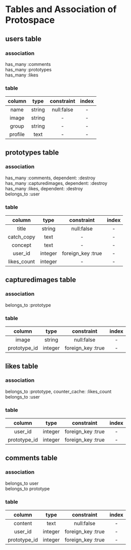 # Tables and Association of Protospace

## users table
### association
has_many :comments  
has_many :prototypes  
has_many :likes  

### table
|column|type|constraint|index|
|:---:|:---:|:---:|:---:|
|name|string|null:false|-|
|image|string|-|-|
|group|string|-|-|
|profile|text|-|-|

## prototypes table
### association
has_many :comments, dependent: :destroy  
has_many :capturedimages, dependent: :destroy  
has_many :likes, dependent: :destroy  
belongs_to :user  

### table
|column|type|constraint|index|
|:---:|:---:|:---:|:---:|
|title|string|null:false|-|
|catch_copy|text|-|-|
|concept|text|-|-|
|user_id|integer|foreign_key :true|-|
|likes_count|integer|-|-|

## capturedimages table
### association
belongs_to :prototype  

### table
|column|type|constraint|index|
|:---:|:---:|:---:|:---:|
|image|string|null:false|-|
|prototype_id|integer|foreign_key :true|-|

## likes table
### association
belongs_to :prototype, counter_cache: :likes_count  
belongs_to :user  

### table
|column|type|constraint|index|
|:---:|:---:|:---:|:---:|
|user_id|integer|foreign_key :true|-|
|prototype_id|integer|foreign_key :true|-|

## comments table
### association
belongs_to user  
belongs_to prototype  

### table
|column|type|constraint|index|
|:---:|:---:|:---:|:---:|
|content|text|null:false|-|
|user_id|integer|foreign_key :true|-|
|prototype_id|integer|foreign_key :true|-|

